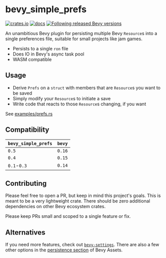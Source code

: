 # bevy_simple_prefs

[![crates.io](https://img.shields.io/crates/v/bevy_simple_prefs.svg)](https://crates.io/crates/bevy_simple_prefs)
[![docs](https://docs.rs/bevy_simple_prefs/badge.svg)](https://docs.rs/bevy_simple_prefs)
[![Following released Bevy versions](https://img.shields.io/badge/Bevy%20tracking-released%20version-lightblue)](https://bevyengine.org/learn/book/plugin-development/#main-branch-tracking)

An unambitious Bevy plugin for persisting multiple Bevy `Resource`s into a single preferences file, suitable for small projects like jam games.

- Persists to a single `ron` file
- Does IO in Bevy's async task pool
- WASM compatible

## Usage

- Derive `Prefs` on a `struct` with members that are `Resource`s you want to be saved
- Simply modify your `Resource`s to initiate a save
- Write code that reacts to those `Resource`s changing, if you want

See [examples/prefs.rs](./bevy_simple_prefs/examples/prefs.rs)

## Compatibility

| `bevy_simple_prefs` | `bevy` |
| :--                 | :--    |
| `0.5`               | `0.16` |
| `0.4`               | `0.15` |
| `0.1`-`0.3`         | `0.14` |

## Contributing

Please feel free to open a PR, but keep in mind this project's goals. This is meant to be a very lightweight crate. There should be zero additional dependencies on other Bevy ecosystem crates.

Please keep PRs small and scoped to a single feature or fix.

## Alternatives

If you need more features, check out [`bevy-settings`](https://crates.io/crates/bevy-settings). There are also a few other options in the [persistence section](https://bevyengine.org/assets/#persistence) of Bevy Assets.
